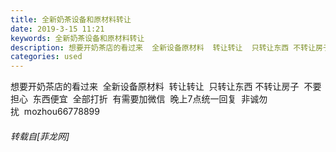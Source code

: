 ```yaml
---
title: 全新奶茶设备和原材料转让
date: 2019-3-15 11:21
keywords: 全新奶茶设备和原材料转让
description: 想要开奶茶店的看过来  全新设备原材料  转让转让  只转让东西 不转让房子  不要担心  东西便宜  全部打折  有需要加微信  晚上7点统一回复  非诚勿扰  mozhou66778899
categories: used
---
```

<td class="t_f" id="postmessage_3228375">

想要开奶茶店的看过来  全新设备原材料  转让转让  只转让东西 不转让房子  不要担心  东西便宜  全部打折  有需要加微信  晚上7点统一回复  非诚勿扰  mozhou66778899</td>
###### 转载自[菲龙网]